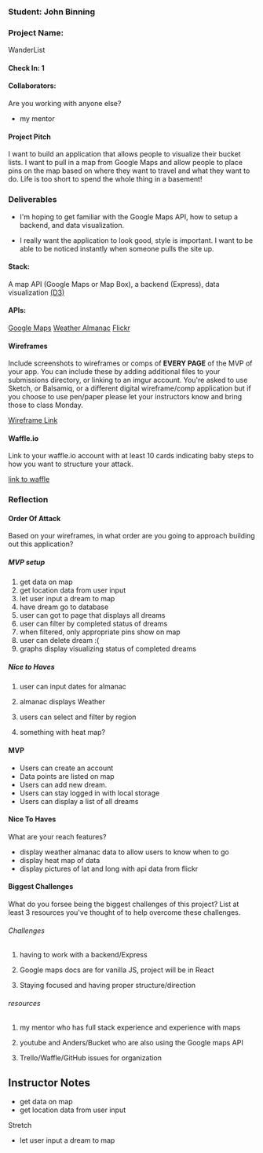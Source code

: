 ### Student: John Binning

### Project Name:  

WanderList

#### Check In: 1  

#### Collaborators:  
Are you working with anyone else?

- my mentor

#### Project Pitch  

I want to build an application that allows people to visualize their bucket lists.  I want to pull in a map from Google Maps and allow people to place pins on the map based on where they want to travel and what they want to do.  Life is too short to spend the whole thing in a basement!

### Deliverables  

- I'm hoping to get familiar with the Google Maps API, how to setup a backend, and data visualization.

- I really want the application to look good, style is important.  I want to be able to be noticed instantly when someone pulls the site up.

#### Stack:
A map API (Google Maps or Map Box), a backend (Express), data visualization [(D3)](http://www.reactd3.org/)

#### APIs:  

[Google Maps](https://developers.google.com/maps/documentation/javascript/)
[Weather Almanac](http://dataapi.wxc.com/almanac.html)
[Flickr](https://www.flickr.com/services/api/flickr.photos.geo.photosForLocation.html)

#### Wireframes  
Include screenshots to wireframes or comps of **EVERY PAGE** of the MVP of your app. You can include these by adding additional files to your submissions directory, or linking to an imgur account. You're asked to use Sketch, or Balsamiq, or a different digital wireframe/comp application but if you choose to use pen/paper please let your instructors know and bring those to class Monday.  

[Wireframe Link](http://imgur.com/a/cuSll)

#### Waffle.io
Link to your waffle.io account with at least 10 cards indicating baby steps to how you want to structure your attack.  

[link to waffle](https://waffle.io/JohnBinning/WanderList)

### Reflection  

#### Order Of Attack  
Based on your wireframes, in what order are you going to approach building out this application?

##### MVP setup

1. get data on map
2. get location data from user input
3. let user input a dream to map
4. have dream go to database
5. user can got to page that displays all dreams
6. user can filter by completed status of dreams
7. when filtered, only appropriate pins show on map
8. user can delete dream :(
9. graphs display visualizing status of completed dreams

##### Nice to Haves

1. user can input dates for almanac
2. almanac displays Weather

3. users can select and filter by region

4. something with heat map?

#### MVP

- Users can create an account
- Data points are listed on map
- Users can add new dream.  
- Users can stay logged in with local storage
- Users can display a list of all dreams

#### Nice To Haves   
What are your reach features?

- display weather almanac data to allow users to know when to go
- display heat map of data
- display pictures of lat and long with api data from flickr


#### Biggest Challenges  

What do you forsee being the biggest challenges of this project? List at least 3 resources you've thought of to help overcome these challenges.

###### Challenges

1. having to work with a backend/Express

2. Google maps docs are for vanilla JS, project will be in React

3. Staying focused and having proper structure/direction

###### resources

1. my mentor who has full stack experience and experience with maps

2. youtube and Anders/Bucket who are also using the Google maps API

3. Trello/Waffle/GitHub issues for organization

## Instructor Notes

- get data on map
- get location data from user input

Stretch
- let user input a dream to map
